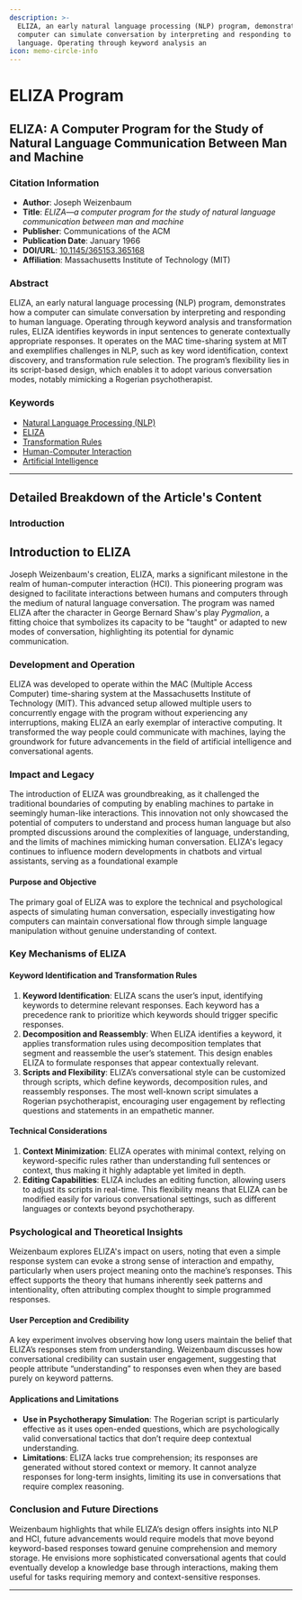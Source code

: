 ```yaml
---
description: >-
  ELIZA, an early natural language processing (NLP) program, demonstrates how a
  computer can simulate conversation by interpreting and responding to human
  language. Operating through keyword analysis an
icon: memo-circle-info
---
```


# ELIZA Program

## **ELIZA: A Computer Program for the Study of Natural Language Communication Between Man and Machine**

### Citation Information

* **Author**: Joseph Weizenbaum
* **Title**: _ELIZA—a computer program for the study of natural language communication between man and machine_
* **Publisher**: Communications of the ACM
* **Publication Date**: January 1966
* **DOI/URL**: [10.1145/365153.365168](https://doi.org/10.1145/365153.365168)
* **Affiliation**: Massachusetts Institute of Technology (MIT)

### Abstract

ELIZA, an early natural language processing (NLP) program, demonstrates how a computer can simulate conversation by interpreting and responding to human language. Operating through keyword analysis and transformation rules, ELIZA identifies keywords in input sentences to generate contextually appropriate responses. It operates on the MAC time-sharing system at MIT and exemplifies challenges in NLP, such as key word identification, context discovery, and transformation rule selection. The program’s flexibility lies in its script-based design, which enables it to adopt various conversation modes, notably mimicking a Rogerian psychotherapist.

### Keywords

* [Natural Language Processing (NLP)](https://scholar.google.com/scholar?q=Natural+Language+Processing+NLP)
* [ELIZA](https://scholar.google.com/scholar?q=ELIZA)
* [Transformation Rules](https://scholar.google.com/scholar?q=Transformation+Rules)
* [Human-Computer Interaction](https://scholar.google.com/scholar?q=Human-Computer+Interaction)
* [Artificial Intelligence](https://scholar.google.com/scholar?q=Artificial+Intelligence)

***

## Detailed Breakdown of the Article's Content

### Introduction

## Introduction to ELIZA

Joseph Weizenbaum's creation, ELIZA, marks a significant milestone in the realm of human-computer interaction (HCI). This pioneering program was designed to facilitate interactions between humans and computers through the medium of natural language conversation. The program was named ELIZA after the character in George Bernard Shaw's play _Pygmalion_, a fitting choice that symbolizes its capacity to be "taught" or adapted to new modes of conversation, highlighting its potential for dynamic communication.

### Development and Operation

ELIZA was developed to operate within the MAC (Multiple Access Computer) time-sharing system at the Massachusetts Institute of Technology (MIT). This advanced setup allowed multiple users to concurrently engage with the program without experiencing any interruptions, making ELIZA an early exemplar of interactive computing. It transformed the way people could communicate with machines, laying the groundwork for future advancements in the field of artificial intelligence and conversational agents.

### Impact and Legacy

The introduction of ELIZA was groundbreaking, as it challenged the traditional boundaries of computing by enabling machines to partake in seemingly human-like interactions. This innovation not only showcased the potential of computers to understand and process human language but also prompted discussions around the complexities of language, understanding, and the limits of machines mimicking human conversation. ELIZA's legacy continues to influence modern developments in chatbots and virtual assistants, serving as a foundational example

#### Purpose and Objective

The primary goal of ELIZA was to explore the technical and psychological aspects of simulating human conversation, especially investigating how computers can maintain conversational flow through simple language manipulation without genuine understanding of context.

### Key Mechanisms of ELIZA

#### Keyword Identification and Transformation Rules

1. **Keyword Identification**: ELIZA scans the user’s input, identifying keywords to determine relevant responses. Each keyword has a precedence rank to prioritize which keywords should trigger specific responses.
2. **Decomposition and Reassembly**: When ELIZA identifies a keyword, it applies transformation rules using decomposition templates that segment and reassemble the user’s statement. This design enables ELIZA to formulate responses that appear contextually relevant.
3. **Scripts and Flexibility**: ELIZA’s conversational style can be customized through scripts, which define keywords, decomposition rules, and reassembly responses. The most well-known script simulates a Rogerian psychotherapist, encouraging user engagement by reflecting questions and statements in an empathetic manner.

#### Technical Considerations

1. **Context Minimization**: ELIZA operates with minimal context, relying on keyword-specific rules rather than understanding full sentences or context, thus making it highly adaptable yet limited in depth.
2. **Editing Capabilities**: ELIZA includes an editing function, allowing users to adjust its scripts in real-time. This flexibility means that ELIZA can be modified easily for various conversational settings, such as different languages or contexts beyond psychotherapy.

### Psychological and Theoretical Insights

Weizenbaum explores ELIZA's impact on users, noting that even a simple response system can evoke a strong sense of interaction and empathy, particularly when users project meaning onto the machine’s responses. This effect supports the theory that humans inherently seek patterns and intentionality, often attributing complex thought to simple programmed responses.

#### User Perception and Credibility

A key experiment involves observing how long users maintain the belief that ELIZA’s responses stem from understanding. Weizenbaum discusses how conversational credibility can sustain user engagement, suggesting that people attribute “understanding” to responses even when they are based purely on keyword patterns.

#### Applications and Limitations

* **Use in Psychotherapy Simulation**: The Rogerian script is particularly effective as it uses open-ended questions, which are psychologically valid conversational tactics that don’t require deep contextual understanding.
* **Limitations**: ELIZA lacks true comprehension; its responses are generated without stored context or memory. It cannot analyze responses for long-term insights, limiting its use in conversations that require complex reasoning.

### Conclusion and Future Directions

Weizenbaum highlights that while ELIZA’s design offers insights into NLP and HCI, future advancements would require models that move beyond keyword-based responses toward genuine comprehension and memory storage. He envisions more sophisticated conversational agents that could eventually develop a knowledge base through interactions, making them useful for tasks requiring memory and context-sensitive responses.

***

